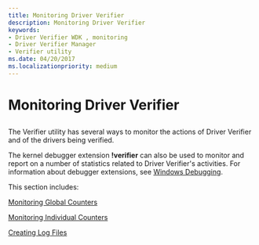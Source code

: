 ```yaml
---
title: Monitoring Driver Verifier
description: Monitoring Driver Verifier
keywords:
- Driver Verifier WDK , monitoring
- Driver Verifier Manager
- Verifier utility
ms.date: 04/20/2017
ms.localizationpriority: medium
---
```


# Monitoring Driver Verifier


## <span id="ddk_monitoring_driver_verifier_tools"></span><span id="DDK_MONITORING_DRIVER_VERIFIER_TOOLS"></span>


The Verifier utility has several ways to monitor the actions of Driver Verifier and of the drivers being verified.

The kernel debugger extension **!verifier** can also be used to monitor and report on a number of statistics related to Driver Verifier's activities.  For information about debugger extensions, see [Windows Debugging](../debugger/index.md).

This section includes:

[Monitoring Global Counters](monitoring-global-counters.md)

[Monitoring Individual Counters](monitoring-individual-counters.md)

[Creating Log Files](creating-log-files.md)

 

